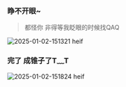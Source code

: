 ###  睁不开眼~

> 都怪你 非得等我眨眼的时候找QAQ

![2025-01-02-151321 heif](https://github.com/user-attachments/assets/34b0a71d-b913-4737-9a01-f9649dd997c3)
### 完了 成锥子了T﹏T
![2025-01-02-151824 heif](https://github.com/user-attachments/assets/c72bb623-6541-49ec-abd5-435423632ebb)
